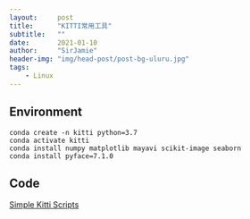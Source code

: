```yaml
---
layout:     post
title:      "KITTI常用工具"
subtitle:   ""
date:       2021-01-10
author:     "SirJamie"
header-img: "img/head-post/post-bg-uluru.jpg"
tags:
    - Linux
---
```


## Environment


```
conda create -n kitti python=3.7
conda activate kitti
conda install numpy matplotlib mayavi scikit-image seaborn
conda install pyface=7.1.0
```

## Code

[Simple Kitti Scripts](https://github.com/SirJamie/sks)
